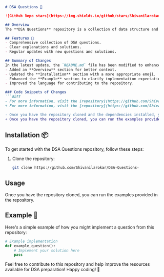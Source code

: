 ```markdown
# DSA Questions 🌟

![GitHub Repo stars](https://img.shields.io/github/stars/Shivanilarokar/DSA-Questions-?style=social) ![GitHub forks](https://img.shields.io/github/forks/Shivanilarokar/DSA-Questions-?style=social)

## Overview
The **DSA Questions** repository is a collection of data structure and algorithm questions, designed to help you sharpen your coding skills and prepare for technical interviews. This repository is continually updated to provide the best resources for developers.

## Features 🚀
- Comprehensive collection of DSA questions.
- Clear explanations and solutions.
- Regular updates with new questions and solutions.

## Summary of Changes
In the latest update, the `README.md` file has been modified to enhance clarity and structure. Key changes include:
- Added an **Overview** section for better context.
- Updated the **Installation** section with a more appropriate emoji.
- Enhanced the **Example** section to clarify implementation expectations.
- Improved the language for contributing to the repository.

### Code Snippets of Changes
```diff
- For more information, visit the [repository](https://github.com/Shivanilarokar/DSA-Questions-).
+ For more information, visit the [repository](https://github.com/Shivanilarokar/DSA-Questions-). Happy coding! 🤖
```

```diff
- Once you have the repository cloned and the dependencies installed, you can run the examples provided in the repository.
+ Once you have the repository cloned, you can run the examples provided in the repository.
```

## Installation 📦
To get started with the DSA Questions repository, follow these steps:

1. Clone the repository:
    ```bash
    git clone https://github.com/Shivanilarokar/DSA-Questions-
    ```

## Usage
Once you have the repository cloned, you can run the examples provided in the repository. 

## Example 📖
Here's a simple example of how you might implement a question from this repository:

```python
# Example implementation
def example_question():
    # Implement your solution here
    pass
```

Feel free to contribute to this repository and help improve the resources available for DSA preparation! Happy coding! 🚀
```